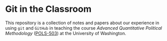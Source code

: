 # Git in the Classroom
This repository is a collection of notes and papers about our experience in using `git` and `GitHub` in teaching the course *Advanced Quantitative Political Methodology* ([POLS-503](http://uw-pols503.github.io/pols_503_sp16/)) at the University of Washington.
